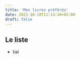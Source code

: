 ```yaml
---
title: 'Mes livres préférés'
date: 2022-10-18T11:13:34+02:00
draft: false
---
```


## Le liste

- tiai
